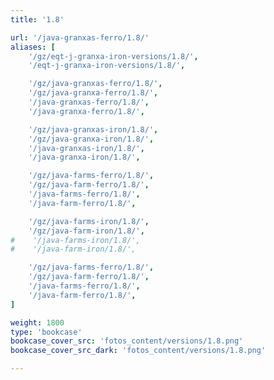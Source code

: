 ```yaml
---
title: '1.8'

url: '/java-granxas-ferro/1.8/'
aliases: [
    '/gz/eqt-j-granxa-iron-versions/1.8/',
    '/eqt-j-granxa-iron-versions/1.8/',

    '/gz/java-granxas-ferro/1.8/',
    '/gz/java-granxa-ferro/1.8/',
    '/java-granxas-ferro/1.8/',
    '/java-granxa-ferro/1.8/',

    '/gz/java-granxas-iron/1.8/',
    '/gz/java-granxa-iron/1.8/',
    '/java-granxas-iron/1.8/',
    '/java-granxa-iron/1.8/',

    '/gz/java-farms-ferro/1.8/',
    '/gz/java-farm-ferro/1.8/',
    '/java-farms-ferro/1.8/',
    '/java-farm-ferro/1.8/',

    '/gz/java-farms-iron/1.8/',
    '/gz/java-farm-iron/1.8/',
#    '/java-farms-iron/1.8/',
#    '/java-farm-iron/1.8/',

    '/gz/java-farms-ferro/1.8/',
    '/gz/java-farm-ferro/1.8/',
    '/java-farms-ferro/1.8/',
    '/java-farm-ferro/1.8/',
]

weight: 1800
type: 'bookcase'
bookcase_cover_src: 'fotos_content/versions/1.8.png'
bookcase_cover_src_dark: 'fotos_content/versions/1.8.png'

---
```

